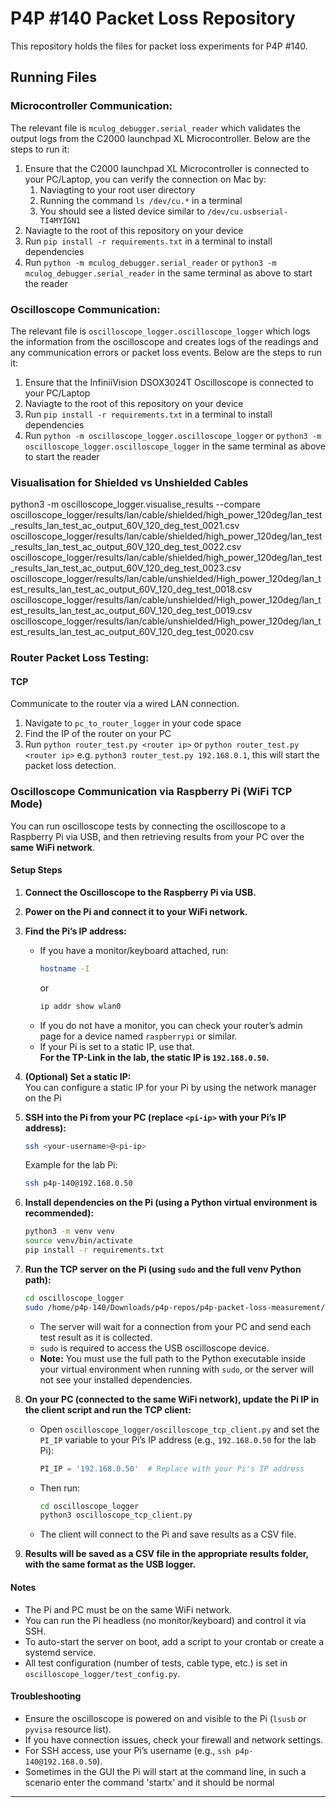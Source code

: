 # P4P #140 Packet Loss Repository
This repository holds the files for packet loss experiments for P4P #140.

## Running Files
### Microcontroller Communication:
The relevant file is `mculog_debugger.serial_reader` which validates the output logs from the C2000 launchpad XL Microcontroller. Below are the steps to run it:

1. Ensure that the C2000 launchpad XL Microcontroller is connected to your PC/Laptop, you can verify the connection on Mac by:
   1. Naviagting to your root user directory
   2. Running the command ```ls /dev/cu.*``` in a terminal
   3. You should see a listed device similar to ```/dev/cu.usbserial-TI4MYIGN1```
2. Naviagte to the root of this repository on your device
3. Run ```pip install -r requirements.txt``` in a terminal to install dependencies
4. Run ```python -m mculog_debugger.serial_reader``` or ```python3 -m mculog_debugger.serial_reader``` in the same terminal as above to start the reader

### Oscilloscope Communication:
The relevant file is `oscilloscope_logger.oscilloscope_logger` which logs the information from the oscilloscope and creates logs of the readings and any communication errors or packet loss events. Below are the steps to run it:

1. Ensure that the InfiniiVision DSOX3024T Oscilloscope is connected to your PC/Laptop
2. Naviagte to the root of this repository on your device
3. Run ```pip install -r requirements.txt``` in a terminal to install dependencies
4. Run ```python -m oscilloscope_logger.oscilloscope_logger``` or ```python3 -m oscilloscope_logger.oscilloscope_logger``` in the same terminal as above to start the reader


### Visualisation for Shielded vs Unshielded Cables
python3 -m oscilloscope_logger.visualise_results --compare oscilloscope_logger/results/lan/cable/shielded/high_power_120deg/lan_test_results_lan_test_ac_output_60V_120_deg_test_0021.csv oscilloscope_logger/results/lan/cable/shielded/high_power_120deg/lan_test_results_lan_test_ac_output_60V_120_deg_test_0022.csv oscilloscope_logger/results/lan/cable/shielded/high_power_120deg/lan_test_results_lan_test_ac_output_60V_120_deg_test_0023.csv oscilloscope_logger/results/lan/cable/unshielded/High_power_120deg/lan_test_results_lan_test_ac_output_60V_120_deg_test_0018.csv oscilloscope_logger/results/lan/cable/unshielded/High_power_120deg/lan_test_results_lan_test_ac_output_60V_120_deg_test_0019.csv oscilloscope_logger/results/lan/cable/unshielded/High_power_120deg/lan_test_results_lan_test_ac_output_60V_120_deg_test_0020.csv

### Router Packet Loss Testing:
#### TCP
Communicate to the router via a wired LAN connection. 

1. Navigate to `pc_to_router_logger` in your code space
2. Find the IP of the router on your PC
3. Run ```python router_test.py <router ip>``` or ```python router_test.py <router ip>``` e.g. ```python3 router_test.py 192.168.0.1```, this will start the packet loss detection.

### Oscilloscope Communication via Raspberry Pi (WiFi TCP Mode)

You can run oscilloscope tests by connecting the oscilloscope to a Raspberry Pi via USB, and then retrieving results from your PC over the **same WiFi network**.

#### **Setup Steps**

1. **Connect the Oscilloscope to the Raspberry Pi via USB.**

2. **Power on the Pi and connect it to your WiFi network.**

3. **Find the Pi’s IP address:**
    - If you have a monitor/keyboard attached, run:
      ```sh
      hostname -I
      ```
      or
      ```sh
      ip addr show wlan0
      ```
    - If you do not have a monitor, you can check your router’s admin page for a device named `raspberrypi` or similar.
    - If your Pi is set to a static IP, use that.  
      **For the TP-Link in the lab, the static IP is `192.168.0.50`.**

4. **(Optional) Set a static IP:**  
   You can configure a static IP for your Pi by using the network manager on the Pi

5. **SSH into the Pi from your PC (replace `<pi-ip>` with your Pi’s IP address):**
    ```sh
    ssh <your-username>@<pi-ip>
    ```
    Example for the lab Pi:
    ```sh
    ssh p4p-140@192.168.0.50
    ```

6. **Install dependencies on the Pi (using a Python virtual environment is recommended):**
    ```sh
    python3 -m venv venv
    source venv/bin/activate
    pip install -r requirements.txt
    ```

7. **Run the TCP server on the Pi (using `sudo` and the full venv Python path):**
    ```sh
    cd oscilloscope_logger
    sudo /home/p4p-140/Downloads/p4p-repos/p4p-packet-loss-measurement/venv/bin/python3 oscilloscope_tcp_server.py
    ```
    - The server will wait for a connection from your PC and send each test result as it is collected.
    - `sudo` is required to access the USB oscilloscope device.
    - **Note:** You must use the full path to the Python executable inside your virtual environment when running with `sudo`, or the server will not see your installed dependencies.

8. **On your PC (connected to the same WiFi network), update the Pi IP in the client script and run the TCP client:**
    - Open `oscilloscope_logger/oscilloscope_tcp_client.py` and set the `PI_IP` variable to your Pi’s IP address (e.g., `192.168.0.50` for the lab Pi):
      ```python
      PI_IP = '192.168.0.50'  # Replace with your Pi's IP address
      ```
    - Then run:
      ```sh
      cd oscilloscope_logger
      python3 oscilloscope_tcp_client.py
      ```
    - The client will connect to the Pi and save results as a CSV file.

9. **Results will be saved as a CSV file in the appropriate results folder, with the same format as the USB logger.**

#### **Notes**
- The Pi and PC must be on the same WiFi network.
- You can run the Pi headless (no monitor/keyboard) and control it via SSH.
- To auto-start the server on boot, add a script to your crontab or create a systemd service.
- All test configuration (number of tests, cable type, etc.) is set in `oscilloscope_logger/test_config.py`.

#### **Troubleshooting**
- Ensure the oscilloscope is powered on and visible to the Pi (`lsusb` or `pyvisa` resource list).
- If you have connection issues, check your firewall and network settings.
- For SSH access, use your Pi’s username (e.g., `ssh p4p-140@192.168.0.50`).
- Sometimes in the GUI the Pi will start at the command line, in such a scenario enter the command 'startx' and it should be normal


---

